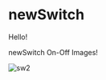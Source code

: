 # newSwitch

Hello! 

newSwitch
On-Off Images!

![sw2](https://user-images.githubusercontent.com/54255017/68633235-6dfda880-0534-11ea-8214-dafa118795c7.PNG)
